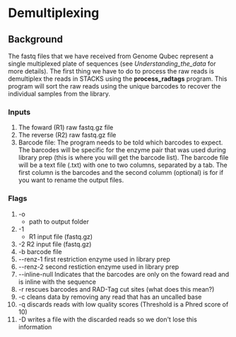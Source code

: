 # Demultiplexing  
  
## Background  
  
The fastq files that we have received from Genome Qubec represent a single multiplexed plate of sequences (see *Understanding_the_data* for more details). The first thing we have to do to process the raw reads is demultiplex the reads in STACKS using the **process_radtags** program. This program will sort the raw reads using the unique barcodes to recover the individual samples from the library.   
  
### Inputs   
1) The foward (R1) raw fastq.gz file
2) The reverse (R2) raw fastq.gz file
3) Barcode file: The program needs to be told which barcodes to expect. The barcodes will be specific for the enzyme pair that was used during library prep (this is where you will get the barcode list). The barcode file will be a text file (.txt) with one to two columns, separated by a tab. The first column is the barcodes and the second columm (optional) is for if you want to rename the output files.
  
### Flags  
1) -o
   - path to output folder
2) -1
   - R1 input file (fastq.gz)
5) -2  R2 input file (fastq.gz)
6) -b  barcode file
7) --renz-1  first restriction enzyme used in library prep
8) --renz-2  second restiction enzyme used in library prep
9) --inline-null  Indicates that the barcodes are only on the foward read and is inline with the sequence
10) -r  rescues barcodes and RAD-Tag cut sites (what does this mean?)
11) -c  cleans data by removing any read that has an uncalled base
12) -q  discards reads with low quality scores (Threshold is a Phred score of 10)
13) -D  writes a file with the discarded reads so we don't lose this information
